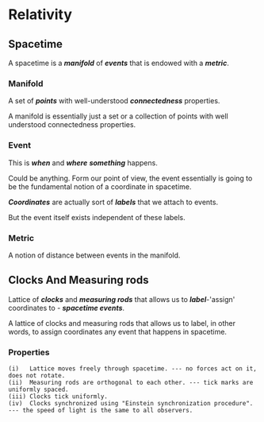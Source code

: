 # Relativity

## Spacetime

A spacetime is a **_manifold_** of **_events_** that is endowed with a **_metric_**.

### Manifold

A set of **_points_** with well-understood **_connectedness_** properties.

A manifold is essentially just a set or a collection of points with well understood connectedness properties.

### Event

This is **_when_** and **_where_** **_something_** happens.

Could be anything. Form our point of view, the event essentially is going to be the fundamental notion 
of a coordinate in spacetime.

**_Coordinates_** are actually sort of **_labels_** that we attach to events.

But the event itself exists independent of these labels.

### Metric

A notion of distance between events in the manifold.

## Clocks And Measuring rods

Lattice of **_clocks_** and **_measuring rods_** that allows us to **_label_**-'assign' coordinates to - **_spacetime events_**.

A lattice of clocks and measuring rods that allows us to label, in other words, to assign coordinates any event that
happens in spacetime.

### Properties

    (i)   Lattice moves freely through spacetime. --- no forces act on it, does not rotate. 
    (ii)  Measuring rods are orthogonal to each other. --- tick marks are uniformly spaced.
    (iii) Clocks tick uniformly.
    (iv)  Clocks synchronized using "Einstein synchronization procedure". --- the speed of light is the same to all observers.